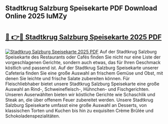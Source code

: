 ## Stadtkrug Salzburg Speisekarte PDF Download Online 2025 IuMZy

# <h2><a href="http://gc84z9i.nevu.top/?p=Stadtkrug+Salzburg+Speisekarte">🔗 👉🔴 Stadtkrug Salzburg Speisekarte 2025 PDF</a></h2>

[![Stadtkrug Salzburg Speisekarte 2025 PDF](https://i.imgur.com/dBaPXMq.png)](http://gc84z9i.nevu.top/?p=Stadtkrug+Salzburg+Speisekarte)
Auf der Stadtkrug Salzburg Speisekarte des Restaurants oder Cafés finden Sie nicht nur eine Liste der vorgeschlagenen Gerichte, sondern auch etwas, das für Ihren Geschmack köstlich und passend ist. Auf der Stadtkrug Salzburg Speisekarte unserer Cafeteria finden Sie eine große Auswahl an frischem Gemüse und Obst, mit denen Sie leichte und frische Salate zubereiten können. Für Fleischliebhaber bietet unsere Stadtkrug Salzburg Speisekarte eine große Auswahl an Rind-, Schweinefleisch-, Hühnchen- und Fischgerichten. Unseren Auserwählten bieten wir köstliche Gerichte wie Schaschlik und Steak an, die über offenem Feuer zubereitet werden. Unsere Stadtkrug Salzburg Speisekarte umfasst eine große Auswahl an Desserts, von klassischen Torten und Kuchen bis hin zu exquisiten Crème Brûlée und Schokoladenspezialitäten.
